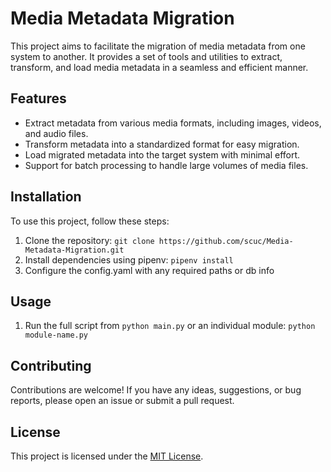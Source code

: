 # Media Metadata Migration

This project aims to facilitate the migration of media metadata from one system to another. It provides a set of tools and utilities to extract, transform, and load media metadata in a seamless and efficient manner.

## Features

- Extract metadata from various media formats, including images, videos, and audio files.
- Transform metadata into a standardized format for easy migration.
- Load migrated metadata into the target system with minimal effort.
- Support for batch processing to handle large volumes of media files.

## Installation

To use this project, follow these steps:

1. Clone the repository: `git clone https://github.com/scuc/Media-Metadata-Migration.git`
2. Install dependencies using pipenv:  `pipenv install`
3. Configure the config.yaml with any required paths or db info


## Usage
1. Run the full script from `python main.py` or an individual module: `python module-name.py`

## Contributing

Contributions are welcome! If you have any ideas, suggestions, or bug reports, please open an issue or submit a pull request.

## License

This project is licensed under the [MIT License](LICENSE).
